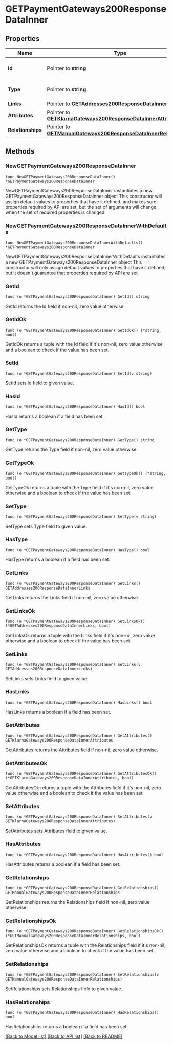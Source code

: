 # GETPaymentGateways200ResponseDataInner

## Properties

Name | Type | Description | Notes
------------ | ------------- | ------------- | -------------
**Id** | Pointer to **string** | The resource&#39;s id | [optional] 
**Type** | Pointer to **string** | The resource&#39;s type | [optional] [default to "payment_gateways"]
**Links** | Pointer to [**GETAddresses200ResponseDataInnerLinks**](GETAddresses200ResponseDataInnerLinks.md) |  | [optional] 
**Attributes** | Pointer to [**GETKlarnaGateways200ResponseDataInnerAttributes**](GETKlarnaGateways200ResponseDataInnerAttributes.md) |  | [optional] 
**Relationships** | Pointer to [**GETManualGateways200ResponseDataInnerRelationships**](GETManualGateways200ResponseDataInnerRelationships.md) |  | [optional] 

## Methods

### NewGETPaymentGateways200ResponseDataInner

`func NewGETPaymentGateways200ResponseDataInner() *GETPaymentGateways200ResponseDataInner`

NewGETPaymentGateways200ResponseDataInner instantiates a new GETPaymentGateways200ResponseDataInner object
This constructor will assign default values to properties that have it defined,
and makes sure properties required by API are set, but the set of arguments
will change when the set of required properties is changed

### NewGETPaymentGateways200ResponseDataInnerWithDefaults

`func NewGETPaymentGateways200ResponseDataInnerWithDefaults() *GETPaymentGateways200ResponseDataInner`

NewGETPaymentGateways200ResponseDataInnerWithDefaults instantiates a new GETPaymentGateways200ResponseDataInner object
This constructor will only assign default values to properties that have it defined,
but it doesn't guarantee that properties required by API are set

### GetId

`func (o *GETPaymentGateways200ResponseDataInner) GetId() string`

GetId returns the Id field if non-nil, zero value otherwise.

### GetIdOk

`func (o *GETPaymentGateways200ResponseDataInner) GetIdOk() (*string, bool)`

GetIdOk returns a tuple with the Id field if it's non-nil, zero value otherwise
and a boolean to check if the value has been set.

### SetId

`func (o *GETPaymentGateways200ResponseDataInner) SetId(v string)`

SetId sets Id field to given value.

### HasId

`func (o *GETPaymentGateways200ResponseDataInner) HasId() bool`

HasId returns a boolean if a field has been set.

### GetType

`func (o *GETPaymentGateways200ResponseDataInner) GetType() string`

GetType returns the Type field if non-nil, zero value otherwise.

### GetTypeOk

`func (o *GETPaymentGateways200ResponseDataInner) GetTypeOk() (*string, bool)`

GetTypeOk returns a tuple with the Type field if it's non-nil, zero value otherwise
and a boolean to check if the value has been set.

### SetType

`func (o *GETPaymentGateways200ResponseDataInner) SetType(v string)`

SetType sets Type field to given value.

### HasType

`func (o *GETPaymentGateways200ResponseDataInner) HasType() bool`

HasType returns a boolean if a field has been set.

### GetLinks

`func (o *GETPaymentGateways200ResponseDataInner) GetLinks() GETAddresses200ResponseDataInnerLinks`

GetLinks returns the Links field if non-nil, zero value otherwise.

### GetLinksOk

`func (o *GETPaymentGateways200ResponseDataInner) GetLinksOk() (*GETAddresses200ResponseDataInnerLinks, bool)`

GetLinksOk returns a tuple with the Links field if it's non-nil, zero value otherwise
and a boolean to check if the value has been set.

### SetLinks

`func (o *GETPaymentGateways200ResponseDataInner) SetLinks(v GETAddresses200ResponseDataInnerLinks)`

SetLinks sets Links field to given value.

### HasLinks

`func (o *GETPaymentGateways200ResponseDataInner) HasLinks() bool`

HasLinks returns a boolean if a field has been set.

### GetAttributes

`func (o *GETPaymentGateways200ResponseDataInner) GetAttributes() GETKlarnaGateways200ResponseDataInnerAttributes`

GetAttributes returns the Attributes field if non-nil, zero value otherwise.

### GetAttributesOk

`func (o *GETPaymentGateways200ResponseDataInner) GetAttributesOk() (*GETKlarnaGateways200ResponseDataInnerAttributes, bool)`

GetAttributesOk returns a tuple with the Attributes field if it's non-nil, zero value otherwise
and a boolean to check if the value has been set.

### SetAttributes

`func (o *GETPaymentGateways200ResponseDataInner) SetAttributes(v GETKlarnaGateways200ResponseDataInnerAttributes)`

SetAttributes sets Attributes field to given value.

### HasAttributes

`func (o *GETPaymentGateways200ResponseDataInner) HasAttributes() bool`

HasAttributes returns a boolean if a field has been set.

### GetRelationships

`func (o *GETPaymentGateways200ResponseDataInner) GetRelationships() GETManualGateways200ResponseDataInnerRelationships`

GetRelationships returns the Relationships field if non-nil, zero value otherwise.

### GetRelationshipsOk

`func (o *GETPaymentGateways200ResponseDataInner) GetRelationshipsOk() (*GETManualGateways200ResponseDataInnerRelationships, bool)`

GetRelationshipsOk returns a tuple with the Relationships field if it's non-nil, zero value otherwise
and a boolean to check if the value has been set.

### SetRelationships

`func (o *GETPaymentGateways200ResponseDataInner) SetRelationships(v GETManualGateways200ResponseDataInnerRelationships)`

SetRelationships sets Relationships field to given value.

### HasRelationships

`func (o *GETPaymentGateways200ResponseDataInner) HasRelationships() bool`

HasRelationships returns a boolean if a field has been set.


[[Back to Model list]](../README.md#documentation-for-models) [[Back to API list]](../README.md#documentation-for-api-endpoints) [[Back to README]](../README.md)


